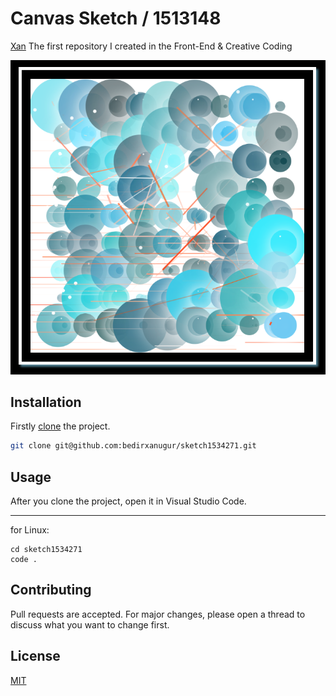 # Canvas Sketch / 1513148

[Xan](https://beacons.ai/bedirxanugur) The first repository I created in the Front-End & Creative Coding

![image info](./Img/01.png)


## Installation

Firstly [clone](https://github.com/bedirxanugur) the project. 

```bash
git clone git@github.com:bedirxanugur/sketch1534271.git
```

## Usage

After you clone the project, open it in Visual Studio Code.
***
for Linux:
```linux
cd sketch1534271
code .
```

## Contributing
Pull requests are accepted. For major changes, please open a thread to discuss what you want to change first.


## License
[MIT](https://choosealicense.com/licenses/mit/)
